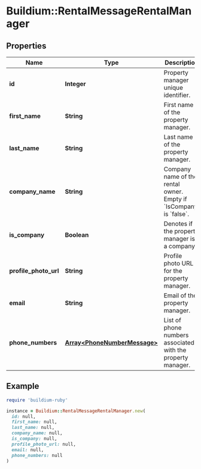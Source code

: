 # Buildium::RentalMessageRentalManager

## Properties

| Name | Type | Description | Notes |
| ---- | ---- | ----------- | ----- |
| **id** | **Integer** | Property manager unique identifier. | [optional] |
| **first_name** | **String** | First name of the property manager. | [optional] |
| **last_name** | **String** | Last name of the property manager. | [optional] |
| **company_name** | **String** | Company name of the rental owner. Empty if &#x60;IsCompany&#x60; is &#x60;false&#x60;. | [optional] |
| **is_company** | **Boolean** | Denotes if the property manager is a company. | [optional] |
| **profile_photo_url** | **String** | Profile photo URL for the property manager. | [optional] |
| **email** | **String** | Email of the property manager. | [optional] |
| **phone_numbers** | [**Array&lt;PhoneNumberMessage&gt;**](PhoneNumberMessage.md) | List of phone numbers associated with the property manager. | [optional] |

## Example

```ruby
require 'buildium-ruby'

instance = Buildium::RentalMessageRentalManager.new(
  id: null,
  first_name: null,
  last_name: null,
  company_name: null,
  is_company: null,
  profile_photo_url: null,
  email: null,
  phone_numbers: null
)
```

